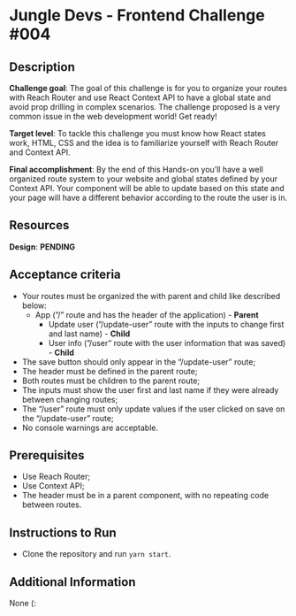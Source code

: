 # Jungle Devs - Frontend Challenge #004

  ## Description
  **Challenge goal**: The goal of this challenge is for you to organize your routes with Reach Router and use React Context API to have a global state and avoid prop drilling in complex scenarios. The challenge proposed is a very common issue in the web development world! Get ready!
  
  **Target level**: To tackle this challenge you must know how React states work, HTML, CSS and the idea is to familiarize yourself with Reach Router and Context API.
  
  **Final accomplishment**: By the end of this Hands-on you’ll have a well organized route system to your website and global states defined by your Context API. Your component will be able to update based on this state and your page will have a different behavior according to the route the user is in.
  
  
  ## Resources
  **Design**: **PENDING**
  
  
  ## Acceptance criteria
  * Your routes must be organized the with parent and child like described below:
    * App (”/” route and has the header of the application) - **Parent**
      * Update user (”/update-user” route with the inputs to change first and last name) - **Child**
      * User info (”/user” route with the user information that was saved) - **Child**
  * The save button should only appear in the “/update-user” route;
  * The header must be defined in the parent route;
  * Both routes must be children to the parent route;
  * The inputs must show the user first and last name if they were already between changing routes;
  * The “/user” route must only update values if the user clicked on save on the “/update-user” route;
  * No console warnings are acceptable.
  
## Prerequisites
  * Use Reach Router;
  * Use Context API;
  * The header must be in a parent component, with no repeating code between routes.
  
## Instructions to Run
  * Clone the repository and run `yarn start`.
  
## Additional Information
  None (:
